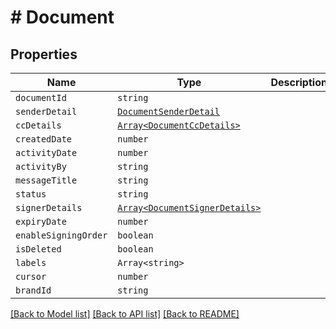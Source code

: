 # # Document



## Properties

Name | Type | Description | Notes
------------ | ------------- | ------------- | -------------
| `documentId` | ```string``` |   |  |
| `senderDetail` | [```DocumentSenderDetail```](DocumentSenderDetail.md) |   |  |
| `ccDetails` | [```Array<DocumentCcDetails>```](DocumentCcDetails.md) |   |  |
| `createdDate` | ```number``` |   |  |
| `activityDate` | ```number``` |   |  |
| `activityBy` | ```string``` |   |  |
| `messageTitle` | ```string``` |   |  |
| `status` | ```string``` |   |  |
| `signerDetails` | [```Array<DocumentSignerDetails>```](DocumentSignerDetails.md) |   |  |
| `expiryDate` | ```number``` |   |  |
| `enableSigningOrder` | ```boolean``` |   |  |
| `isDeleted` | ```boolean``` |   |  |
| `labels` | ```Array<string>``` |   |  |
| `cursor` | ```number``` |   |  |
| `brandId` | ```string``` |   |  |

[[Back to Model list]](../README.md#models) [[Back to API list]](../README.md#api-endpoints) [[Back to README]](../README.md)

